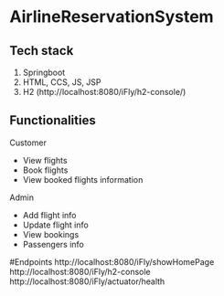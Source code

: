 ﻿# AirlineReservationSystem

## Tech stack
1. Springboot
2. HTML, CCS, JS, JSP
3. H2 (http://localhost:8080/iFly/h2-console/)

## Functionalities
Customer
  - View flights
  - Book flights
  - View booked flights information

Admin
  - Add flight info
  - Update flight info
  - View bookings
  - Passengers info

#Endpoints
http://localhost:8080/iFly/showHomePage
http://localhost:8080/iFly/h2-console
http://localhost:8080/iFly/actuator/health


